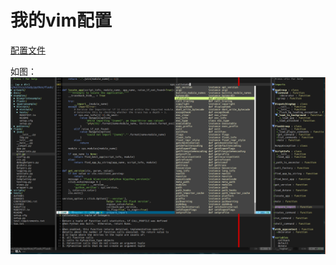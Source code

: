 # 我的vim配置

[配置文件](https://github.com/MulticsYin/MulticsDevOps/blob/master/Configuration_file/vimrc)  

如图：  
![](https://github.com/MulticsYin/MulticsDevOps/blob/master/picture/sereen00.png)

